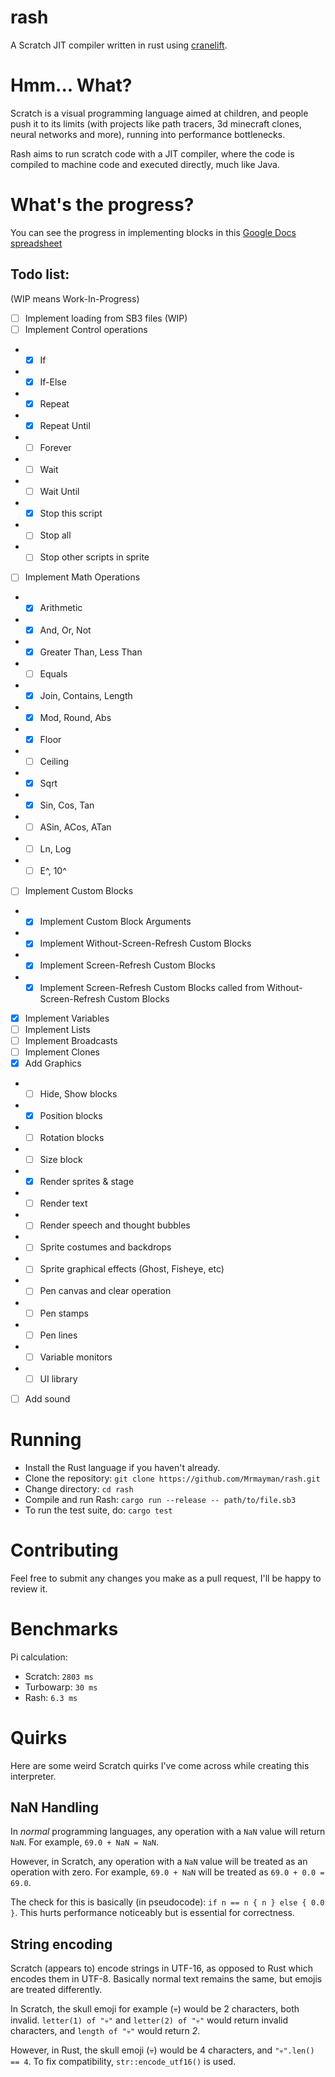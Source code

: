 # rash
A Scratch JIT compiler written in rust using [cranelift](https://cranelift.dev/).

# Hmm... What?

Scratch is a visual programming language aimed at children,
and people push it to its limits (with projects like path tracers,
3d minecraft clones, neural networks and more),
running into performance bottlenecks.

Rash aims to run scratch code with a JIT compiler, where the code is
compiled to machine code and executed directly, much like Java.

# What's the progress?

You can see the progress in implementing blocks in this [Google Docs spreadsheet](https://docs.google.com/spreadsheets/d/1jYi5lsAyq6XeJPCKCpk4UkqF1YWVPX9C4d7-eTbXw9U/edit?usp=sharing)

## Todo list:
(WIP means Work-In-Progress)

- [ ] Implement loading from SB3 files (WIP)
- [ ] Implement Control operations
- - [x] If
- - [x] If-Else
- - [x] Repeat
- - [x] Repeat Until
- - [ ] Forever
- - [ ] Wait
- - [ ] Wait Until
- - [x] Stop this script
- - [ ] Stop all
- - [ ] Stop other scripts in sprite
- [ ] Implement Math Operations
- - [x] Arithmetic
- - [x] And, Or, Not
- - [x] Greater Than, Less Than
- - [ ] Equals
- - [x] Join, Contains, Length
- - [x] Mod, Round, Abs
- - [x] Floor
- - [ ] Ceiling
- - [x] Sqrt
- - [x] Sin, Cos, Tan
- - [ ] ASin, ACos, ATan
- - [ ] Ln, Log
- - [ ] E^, 10^
- [ ] Implement Custom Blocks
- - [x] Implement Custom Block Arguments
- - [x] Implement Without-Screen-Refresh Custom Blocks
- - [x] Implement Screen-Refresh Custom Blocks
- - [x] Implement Screen-Refresh Custom Blocks called from Without-Screen-Refresh Custom Blocks
- [x] Implement Variables
- [ ] Implement Lists
- [ ] Implement Broadcasts
- [ ] Implement Clones
- [x] Add Graphics
- - [ ] Hide, Show blocks
- - [x] Position blocks
- - [ ] Rotation blocks
- - [ ] Size block
- - [x] Render sprites & stage
- - [ ] Render text
- - [ ] Render speech and thought bubbles
- - [ ] Sprite costumes and backdrops
- - [ ] Sprite graphical effects (Ghost, Fisheye, etc)
- - [ ] Pen canvas and clear operation
- - [ ] Pen stamps
- - [ ] Pen lines
- - [ ] Variable monitors
- - [ ] UI library
- [ ] Add sound

# Running

- Install the Rust language if you haven't already.
- Clone the repository: `git clone https://github.com/Mrmayman/rash.git`
- Change directory: `cd rash`
- Compile and run Rash: `cargo run --release -- path/to/file.sb3`
- To run the test suite, do: `cargo test`

# Contributing

Feel free to submit any changes you make as a pull request, I'll be happy to review it.

# Benchmarks

Pi calculation:

- Scratch: `2803 ms`
- Turbowarp: `30 ms`
- Rash: `6.3 ms`

# Quirks

Here are some weird Scratch quirks I've come across while creating this interpreter.

## NaN Handling

In *normal* programming languages, any operation with a `NaN` value will return `NaN`. For example, `69.0 + NaN = NaN`.

However, in Scratch, any operation with a `NaN` value will be treated as an operation with zero. For example, `69.0 + NaN` will be treated as `69.0 + 0.0 = 69.0`.

The check for this is basically (in pseudocode): `if n == n { n } else { 0.0 }`. This hurts performance noticeably but is essential for correctness.

## String encoding

Scratch (appears to) encode strings in UTF-16, as opposed to Rust which encodes them in UTF-8. Basically normal text remains the same, but emojis are treated differently.

In Scratch, the skull emoji for example (💀) would be 2 characters, both invalid. `letter(1) of "💀"` and `letter(2) of "💀"` would return invalid characters, and `length of "💀"` would return *2*.

However, in Rust, the skull emoji (💀) would be 4 characters, and `"💀".len() == 4`. To fix compatibility, `str::encode_utf16()` is used.
